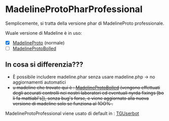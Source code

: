 # MadelineProtoPharProfessional

Semplicemente, si tratta della versione phar di MadelineProto professionale.

Wuale versione di Madeline è in uso:
- [x] [MadelineProto](https://github.com/danog/MadelineProto) (normale)
- [ ] [MadelineProtoBolled](https://github.com/peppelg/MadelineProtoBolled)

In cosa si differenzia???
-------------------------
- È possibile includere madeline.phar senza usare madeline.php -> no aggiornamenti automatici
- <del>u madeline che trovate qui è : [MadelineProtoBolled](https://github.com/peppelg/MadelineProtoBolled) (vengono effettuati degli accurati controlli nei nostri laboratori ed eventuali nyrda fixings [bo li fa mattiabl's]), senza bug's forse, e viene aggiornato alla nuova versione di madeline solo se funziona al 1OO% .</del>


MadelineProtoProfessional viene usato di default in : [TGUserbot](https://github.com/peppelg/TGuserbot)
